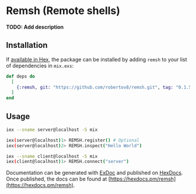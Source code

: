 # Remsh (Remote shells)

**TODO: Add description**

## Installation

If [available in Hex](https://hex.pm/docs/publish), the package can be installed
by adding `remsh` to your list of dependencies in `mix.exs`:

```elixir
def deps do
  [
    {:remsh, git: "https://github.com/robertov8/remsh.git", tag: "0.1.5"}
  ]
end
```

## Usage
```bash
iex --sname server@localhost -S mix

iex(server@localhost)1> REMSH.register() # Optional
iex(server@localhost)2> REMSH.inspect("Hello World")
```


```bash
iex --sname client@localhost -S mix
iex(client@localhost)1> REMSH.connect("server")
```

Documentation can be generated with [ExDoc](https://github.com/elixir-lang/ex_doc)
and published on [HexDocs](https://hexdocs.pm). Once published, the docs can
be found at [https://hexdocs.pm/remsh](https://hexdocs.pm/remsh).

